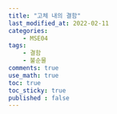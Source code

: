 ```yaml
---
title: "고체 내의 결함"
last_modified_at: 2022-02-11
categories:
    - MSE04
tags:
    - 결함
    - 불순물
comments: true
use_math: true
toc: true
toc_sticky: true
published : false
---
```



